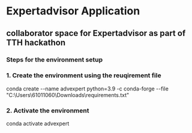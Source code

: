 # Expertadvisor Application

## collaborator space for Expertadvisor as part of TTH hackathon

### Steps for the environment setup 

### 1. Create the environment using the reuqirement file 
conda create --name advexpert python=3.9 -c conda-forge --file "C:\Users\61011060\Downloads\requirements.txt"

### 2. Activate the environment
conda activate advexpert

